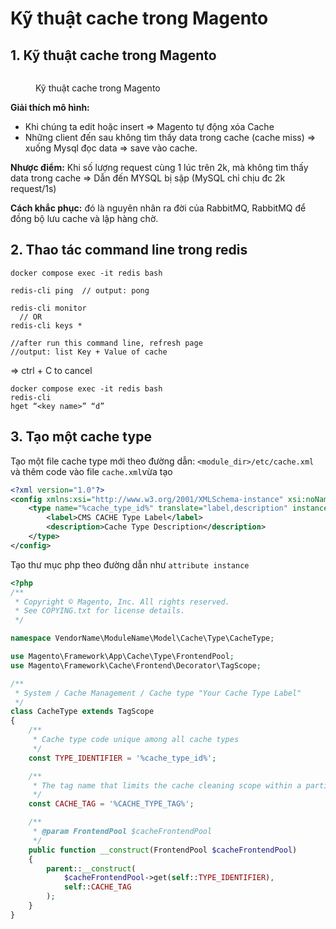 # Kỹ thuật cache trong Magento

## 1. Kỹ thuật cache trong Magento

<figure><img src="https://lh4.googleusercontent.com/q4DsCaF2-WDzg2EqFBcTEtdPeXBlvaW_YHp793T4pFool24jUzDfL6spNuv2U6fN1Y59q1HDgs4_IJEHzjzR8ZffWNIUEyhCGTjxezzR2iMQMfhPh0Kc9mCif7aY8sFZn3tG0_Ba4_BFPAtRJkM0YXvhzUxB7Ka_YmCJGvFZ7E7dX_tIEnYB0lyUWZYI1g" alt=""><figcaption><p>Kỹ thuật cache trong Magento</p></figcaption></figure>

**Giải thích mô hình:**&#x20;

* Khi chúng ta edit hoặc insert => Magento tự động xóa Cache
* Những client đến sau không tìm thấy data trong cache (cache miss) => xuống Mysql đọc data => save vào cache.

**Nhược điểm:** Khi số lượng request cùng 1 lúc trên 2k, mà không tìm thấy data trong cache => Dẫn đến MYSQL bị sập (MySQL chỉ chịu đc 2k request/1s)

**Cách khắc phục:** đó là nguyên nhân ra đời của RabbitMQ, RabbitMQ để đồng bộ lưu cache và lập hàng chờ.

## 2. Thao tác command line trong redis

```docker
docker compose exec -it redis bash
```

```docker
redis-cli ping  // output: pong
```

```docker
redis-cli monitor
  // OR
redis-cli keys *

//after run this command line, refresh page
//output: list Key + Value of cache
```

\=> ctrl + C to  cancel

```docker
docker compose exec -it redis bash
redis-cli
hget “<key name>” “d”
```

## 3. Tạo một cache type

Tạo một file cache type mới theo đường dẫn: `<module_dir>/etc/cache.xml` và thêm code vào file `cache.xml`vừa tạo

```xml
<?xml version="1.0"?>
<config xmlns:xsi="http://www.w3.org/2001/XMLSchema-instance" xsi:noNamespaceSchemaLocation="urn:magento:framework:Cache/etc/cache.xsd">
    <type name="%cache_type_id%" translate="label,description" instance="VendorName\ModuleName\Model\Cache\Type\CacheType">
        <label>CMS CACHE Type Label</label>
        <description>Cache Type Description</description>
    </type>
</config>
```

Tạo thư mục php theo đường dẫn như `attribute instance`&#x20;

```php
<?php
/**
 * Copyright © Magento, Inc. All rights reserved.
 * See COPYING.txt for license details.
 */

namespace VendorName\ModuleName\Model\Cache\Type\CacheType;

use Magento\Framework\App\Cache\Type\FrontendPool;
use Magento\Framework\Cache\Frontend\Decorator\TagScope;

/**
 * System / Cache Management / Cache type "Your Cache Type Label"
 */
class CacheType extends TagScope
{
    /**
     * Cache type code unique among all cache types
     */
    const TYPE_IDENTIFIER = '%cache_type_id%';

    /**
     * The tag name that limits the cache cleaning scope within a particular tag
     */
    const CACHE_TAG = '%CACHE_TYPE_TAG%';

    /**
     * @param FrontendPool $cacheFrontendPool
     */
    public function __construct(FrontendPool $cacheFrontendPool)
    {
        parent::__construct(
            $cacheFrontendPool->get(self::TYPE_IDENTIFIER),
            self::CACHE_TAG
        );
    }
}
```
